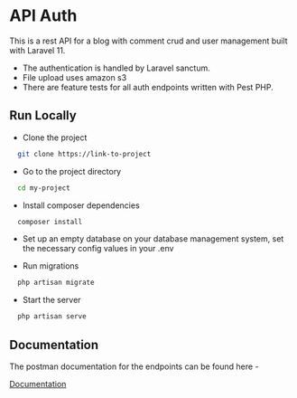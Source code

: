 
# API Auth

This is a rest API for a blog with comment crud and user management built with Laravel 11.

- The authentication is handled by Laravel sanctum.
- File upload uses amazon s3
- There are feature tests for all auth endpoints written with Pest PHP.

## Run Locally

- Clone the project

```bash
  git clone https://link-to-project
```

- Go to the project directory

```bash
  cd my-project
```

- Install composer dependencies

```bash
  composer install
```
- Set up an empty database on your database management system, set the necessary config values in your .env

- Run migrations

```bash
  php artisan migrate
```

- Start the server

```bash
  php artisan serve
```


## Documentation
The postman documentation for the endpoints can be found here - 

[Documentation](https://documenter.getpostman.com/view/18515005/2sA3BkdtZu)


